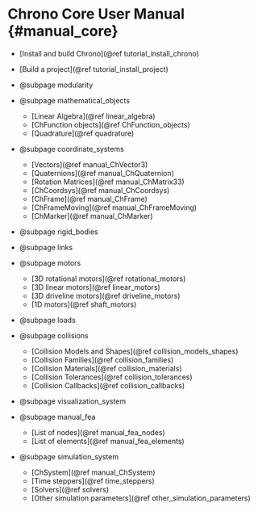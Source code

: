 Chrono Core User Manual {#manual_core}
==========================


* [Install and build Chrono](@ref tutorial_install_chrono)

* [Build a project](@ref tutorial_install_project)

* @subpage modularity

* @subpage mathematical_objects
	* [Linear Algebra](@ref linear_algebra)
	* [ChFunction objects](@ref ChFunction_objects)
	* [Quadrature](@ref quadrature)

* @subpage coordinate_systems
	* [Vectors](@ref manual_ChVector3)
	* [Quaternions](@ref manual_ChQuaternion)
	* [Rotation Matrices](@ref manual_ChMatrix33)
	* [ChCoordsys](@ref manual_ChCoordsys)
	* [ChFrame](@ref manual_ChFrame)
	* [ChFrameMoving](@ref manual_ChFrameMoving)
	* [ChMarker](@ref manual_ChMarker)

* @subpage rigid_bodies

* @subpage links

* @subpage motors
	* [3D rotational motors](@ref rotational_motors)
	* [3D linear motors](@ref linear_motors)
	* [3D driveline motors](@ref driveline_motors)
	* [1D motors](@ref shaft_motors)

* @subpage loads

* @subpage collisions
	* [Collision Models and Shapes](@ref collision_models_shapes)
	* [Collision Families](@ref collision_families)
	* [Collision Materials](@ref collision_materials)
	* [Collision Tolerances](@ref collision_tolerances)
	* [Collision Callbacks](@ref collision_callbacks)

* @subpage visualization_system

* @subpage manual_fea
	* [List of nodes](@ref manual_fea_nodes)
	* [List of elements](@ref manual_fea_elements)

* @subpage simulation_system
	* [ChSystem](@ref manual_ChSystem)
	* [Time steppers](@ref time_steppers)
	* [Solvers](@ref solvers)
	* [Other simulation parameters](@ref other_simulation_parameters)
